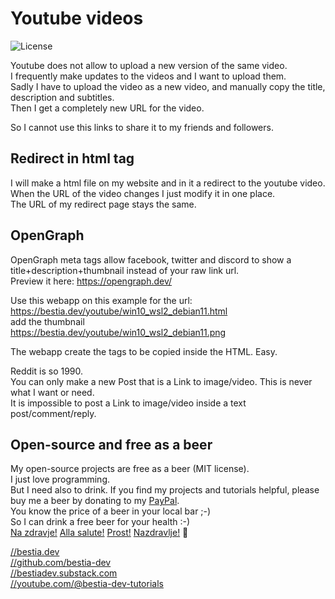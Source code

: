 <!-- markdownlint-disable MD041 -->
[//]: # (auto_md_to_doc_comments segment start A)

# Youtube videos

 ![License](https://img.shields.io/badge/license-MIT-blue.svg)

Youtube does not allow to upload a new version of the same video.  
I frequently make updates to the videos and I want to upload them.  
Sadly I have to upload the video as a new video, and manually copy the title, description and subtitles.  
Then I get a completely new URL for the video.  

So I cannot use this links to share it to my friends and followers.  

## Redirect in html tag

I will make a html file on my website and in it a redirect to the youtube video.  
When the URL of the video changes I just modify it in one place.  
The URL of my redirect page stays the same.  

## OpenGraph

OpenGraph meta tags allow facebook, twitter and discord to show a title+description+thumbnail instead of your raw link url.  
Preview it here:
<https://opengraph.dev/>

Use this webapp on this example for the url:
<https://bestia.dev/youtube/win10_wsl2_debian11.html>  
add the thumbnail  
<https://bestia.dev/youtube/win10_wsl2_debian11.png>

The webapp create the tags to be copied inside the HTML. Easy.

Reddit is so 1990.  
You can only make a new Post that is a Link to image/video. This is never what I want or need.  
It is impossible to post a Link to image/video inside a text post/comment/reply.

## Open-source and free as a beer

My open-source projects are free as a beer (MIT license).  
I just love programming.  
But I need also to drink. If you find my projects and tutorials helpful, please buy me a beer by donating to my [PayPal](https://paypal.me/LucianoBestia).  
You know the price of a beer in your local bar ;-)  
So I can drink a free beer for your health :-)  
[Na zdravje!](https://translate.google.com/?hl=en&sl=sl&tl=en&text=Na%20zdravje&op=translate) [Alla salute!](https://dictionary.cambridge.org/dictionary/italian-english/alla-salute) [Prost!](https://dictionary.cambridge.org/dictionary/german-english/prost) [Nazdravlje!](https://matadornetwork.com/nights/how-to-say-cheers-in-50-languages/) 🍻

[//bestia.dev](https://bestia.dev)  
[//github.com/bestia-dev](https://github.com/bestia-dev)  
[//bestiadev.substack.com](https://bestiadev.substack.com)  
[//youtube.com/@bestia-dev-tutorials](https://youtube.com/@bestia-dev-tutorials)  

[//]: # (auto_md_to_doc_comments segment end A)
